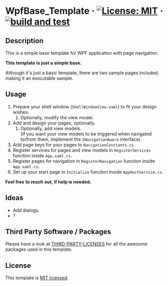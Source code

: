 # WpfBase_Template &middot; [![License: MIT](https://img.shields.io/badge/License-MIT-yellow.svg)](https://opensource.org/licenses/MIT) &middot; [![build and test](https://github.com/philipp2604/WpfBase_Template/actions/workflows/build-and-test.yml/badge.svg)](https://github.com/philipp2604/WpfBase_Template/actions/workflows/build-and-test.yml)


## Description 
<p>This is a simple base template for WPF application with page navigation.</p>

**<p>This template is just a simple base.</p>**
<p>Although it's just a basic template, there are two sample pages included, making it an executable sample.</p>

## Usage
1. Prepare your shell window (`ShellWindowView.xaml`) to fit your design wishes.
    1. Optionally, modify the view model.
2. Add and design your pages, optionally.
    1. Optionally, add view models. <br/>(If you want your view models to be triggered when navigated to/from them, implement the `INavigationAware` interface).
3. Add page keys for your pages to `NavigationConstants.cs`.
4. Register services for pages and view models in `RegisterServices` function inside `App.xaml.cs`.
5. Register pages for navigation in `RegisterNavigation` function inside `App.xaml.cs`.
6. Set up your start page in `Initialize` funciton inside `AppHostService.cs`.

**<p>Feel free to reach out, if help is needed.</p>**

## Ideas
* Add dialogs.
* ?
## Third Party Software / Packages
Please have a look at [THIRD-PARTY-LICENSES](./THIRD-PARTY-LICENSES.md) for all the awesome packages used in this template.

## License
This template is [MIT licensed](./LICENSE.txt).